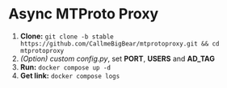 # Async MTProto Proxy #
    
1. **Clone:** `git clone -b stable https://github.com/CallmeBigBear/mtprotoproxy.git && cd mtprotoproxy`
2. *(Option) custom config.py*, set **PORT**, **USERS** and **AD_TAG**
3. **Run:** `docker compose up -d`
4. **Get link:** `docker compose logs`
